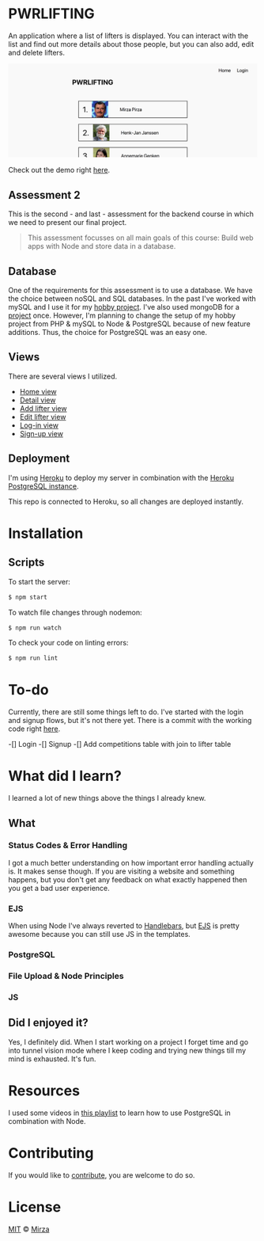 # PWRLIFTING

An application where a list of lifters is displayed. You can interact with the list and find out more details about those people, but you can also add, edit and delete lifters.

![Screenshot of Website](https://github.com/Mimaaa/be-assessment-2/blob/master/readme_resources/screenshot.png)

Check out the demo right [here](https://pwrlifting.herokuapp.com/).
## Assessment 2
This is the second - and last - assessment for the backend course in which we need to present our final project.

> This assessment focusses on all main goals of this course: Build web apps with Node and store data in a database.

## Database
One of the requirements for this assessment is to use a database. We have the choice between noSQL and SQL databases. In the past I've worked with mySQL and I use it for my [hobby project](https://pwrlifting.nl). I've also used mongoDB for a [project](https://github.com/dandevri/watt-now/tree/feature/user-database) once. However, I'm planning to change the setup of my hobby project from PHP & mySQL to Node & PostgreSQL because of new feature additions. Thus, the choice for PostgreSQL was an easy one.
## Views

There are several views I utilized.

- [Home view](https://pwrlifting.herokuapp.com/)
- [Detail view](https://pwrlifting.herokuapp.com/1)
- [Add lifter view](https://pwrlifting.herokuapp.com/add)
- [Edit lifter view](https://pwrlifting.herokuapp.com/edit/1)
- [Log-in view](https://pwrlifting.herokuapp.com/login)
- [Sign-up view](https://pwrlifting.herokuapp.com/signup)

## Deployment

I'm using [Heroku](https://www.heroku.com) to deploy my server in combination with the [Heroku PostgreSQL instance](https://www.heroku.com/postgres). 

This repo is connected to Heroku, so all changes are deployed instantly.
# Installation

## Scripts

To start the server:
```sh
$ npm start
```

To watch file changes through nodemon:
```sh
$ npm run watch
```

To check your code on linting errors:
```sh
$ npm run lint
```
# To-do
Currently, there are still some things left to do. I've started with the login and signup flows, but it's not there yet. There is a commit with the working code right [here](https://github.com/Mimaaa/be-assessment-2/commit/094ff67ca5c714de05ef69f28240b8b3d026464a). 

-[] Login
-[] Signup
-[] Add competitions table with join to lifter table

# What did I learn?
I learned a lot of new things above the things I already knew.
## What

### Status Codes & Error Handling
I got a much better understanding on how important error handling actually is. It makes sense though. If you are visiting a website and something happens, but you don't get any feedback on what exactly happened then you get a bad user experience.
### EJS
When using Node I've always reverted to [Handlebars](https://handlebarsjs.com/), but [EJS](http://ejs.co/) is pretty awesome because you can still use JS in the templates.
### PostgreSQL

### File Upload & Node Principles

### JS

## Did I enjoyed it?
Yes, I definitely did. When I start working on a project I forget time and go into tunnel vision mode where I keep coding and trying new things till my mind is exhausted. It's fun.
# Resources

I used some videos in [this playlist](https://www.youtube.com/watch?v=EnczCDsN0p0&list=PLLDNgndR69We8OLIvx2TwveoZvtPuMnCF) to learn how to use PostgreSQL in combination with Node.

# Contributing
If you would like to [contribute](https://github.com/Mimaaa/be-assessment-2/blob/master/CONTRIBUTING.md), you are welcome to do so.

# License

[MIT](https://github.com/Mimaaa/be-assessment-2/blob/master/LICENSE.md) © [Mirza](mirza.lol)

